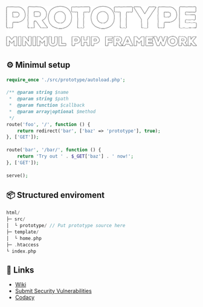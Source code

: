 ![](https://github.com/NotReeceHarris/NotReeceHarris/blob/main/cdn/prototype-FRAMEWORK-logo.png?raw=true)

## ⚙️ Minimul setup
```php
require_once './src/prototype/autoload.php';

/** @param string $name 
 *  @param string $path
 *  @param function $callback
 *  @param array|optional $method
 */
route('foo', '/', function () {
    return redirect('bar', ['baz' => 'prototype'], true);
}, ['GET']);

route('bar', '/bar/', function () {
    return 'Try out ' . $_GET['baz'] . ' now!';
}, ['GET']);

serve();
```

## 📦 Structured enviroment
```php
html/
├─ src/
│  └ prototype/ // Put prototype source here
├─ template/
│  └ home.php
├─ .htaccess
└ index.php
```

## 🔗 Links
- [Wiki](https://github.com/NotReeceHarris/Prototype/wiki)
- [Submit Security Vulnerabilities](https://github.com/NotReeceHarris/Prototype/wiki)
- [Codacy](https://app.codacy.com/gh/NotReeceHarris/Prototype/dashboard)